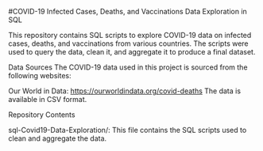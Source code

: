 #COVID-19 Infected Cases, Deaths, and Vaccinations Data Exploration in SQL

This repository contains SQL scripts to explore COVID-19 data on infected cases, deaths, and vaccinations from various countries. The scripts were used to query the data, clean it, and aggregate it to produce a final dataset.

Data Sources
The COVID-19 data used in this project is sourced from the following websites:

Our World in Data: https://ourworldindata.org/covid-deaths
The data is available in CSV format.

Repository Contents

sql-Covid19-Data-Exploration/: This file contains the SQL scripts used to clean and aggregate the data.
